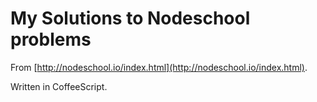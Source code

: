 # My Solutions to Nodeschool problems

From [http://nodeschool.io/index.html](http://nodeschool.io/index.html).

Written in CoffeeScript.

